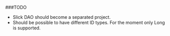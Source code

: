 ###TODO

- Slick DAO should become a separated project.
- Should be possible to have different ID types. For the moment only Long is supported.